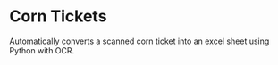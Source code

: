 # Corn Tickets
Automatically converts a scanned corn ticket into an excel sheet using Python with OCR.
